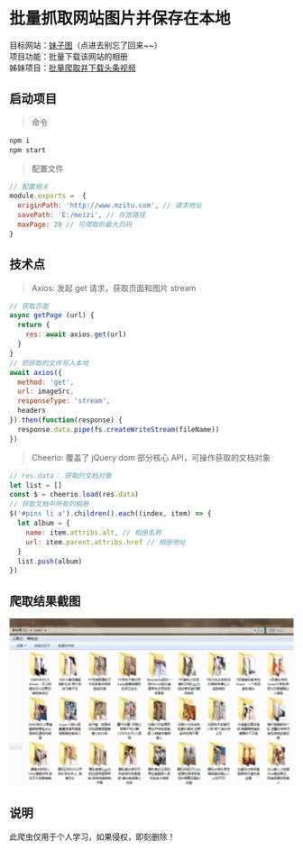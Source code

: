 # 批量抓取网站图片并保存在本地

目标网站：[妹子图](http://www.mzitu.com/)（点进去别忘了回来~~）  
项目功能：批量下载该网站的相册  
姊妹项目：[批量爬取并下载头条视频](https://github.com/tibaiwan/spider-video)  

## 启动项目

> 命令

```bash
npm i
npm start
```

> 配置文件

```js
// 配置相关
module.exports =  {
  originPath: 'http://www.mzitu.com', // 请求地址
  savePath: 'E:/meizi', // 存放路径
  maxPage: 20 // 可爬取的最大页码
}
```

## 技术点

> Axios: 发起 get 请求，获取页面和图片 stream

```js
// 获取页面
async getPage (url) {
  return {
    res: await axios.get(url)
  }
}
// 把获取的文件写入本地
await axios({
  method: 'get',
  url: imageSrc,
  responseType: 'stream',
  headers
}).then(function(response) {
  response.data.pipe(fs.createWriteStream(fileName))
})
```

> Cheerio: 覆盖了 jQuery dom 部分核心 API，可操作获取的文档对象

```js
// res.data： 获取的文档对象
let list = []
const $ = cheerio.load(res.data)
// 获取文档中所有的相册
$('#pins li a').children().each((index, item) => {
  let album = {
    name: item.attribs.alt, // 相册名称
    url: item.parent.attribs.href // 相册地址
  }
  list.push(album)
})
```

## 爬取结果截图

<img src="./static/meizi.png" width="650">
 
## 说明

此爬虫仅用于个人学习，如果侵权，即刻删除！
